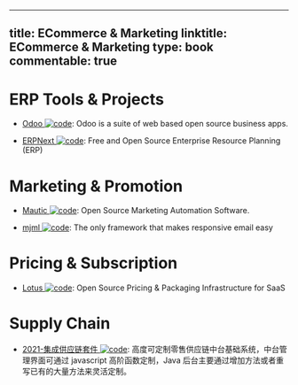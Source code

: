 
---
title: ECommerce & Marketing
linktitle: ECommerce & Marketing
type: book
commentable: true
---

# ERP Tools & Projects

- [Odoo ![code](https://ng-tech.icu/assets/code.svg)](https://github.com/odoo/odoo): Odoo is a suite of web based open source business apps.

- [ERPNext ![code](https://ng-tech.icu/assets/code.svg)](https://github.com/frappe/erpnext): Free and Open Source Enterprise Resource Planning (ERP)

# Marketing & Promotion

- [Mautic ![code](https://ng-tech.icu/assets/code.svg)](https://github.com/mautic/mautic): Open Source Marketing Automation Software.

- [mjml ![code](https://ng-tech.icu/assets/code.svg)](https://mjml.io/): The only framework that makes responsive email easy

# Pricing & Subscription

- [Lotus ![code](https://ng-tech.icu/assets/code.svg)](https://github.com/uselotus/lotus): Open Source Pricing & Packaging Infrastructure for SaaS

# Supply Chain

- [2021-集成供应链套件 ![code](https://ng-tech.icu/assets/code.svg)](https://github.com/doublechaintech/scm-biz-suite): 高度可定制零售供应链中台基础系统，中台管理界面可通过 javascript 高阶函数定制，Java 后台主要通过增加方法或者重写已有的大量方法来灵活定制。

    